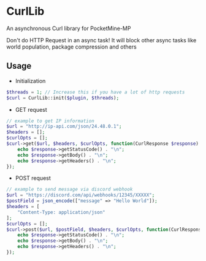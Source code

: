 # CurlLib
An asynchronous Curl library for PocketMine-MP

Don't do HTTP Request in an async task! It will block other async tasks like world population, package compression and others

## Usage
- Initialization
```php
$threads = 1; // Increase this if you have a lot of http requests
$curl = CurlLib::init($plugin, $threads);
```
- GET request
```php
// example to get IP information
$url = "http://ip-api.com/json/24.48.0.1";
$headers = [];
$curlOpts = [];
$curl->get($url, $headers, $curlOpts, function(CurlResponse $response) {
    echo $response->getStatusCode() . "\n";
    echo $response->getBody() . "\n";
    echo $response->getHeaders() . "\n";
});
```
- POST request
```php
// example to send message via discord webhook
$url = "https://discord.com/api/webhooks/12345/XXXXX";
$postField = json_encode(["message" => "Hello World"]);
$headers = [
    "Content-Type: application/json"
];
$curlOpts = [];
$curl->post($url, $postField, $headers, $curlOpts, function(CurlResponse $response) {
    echo $response->getStatusCode() . "\n";
    echo $response->getBody() . "\n";
    echo $response->getHeaders() . "\n";
});
```